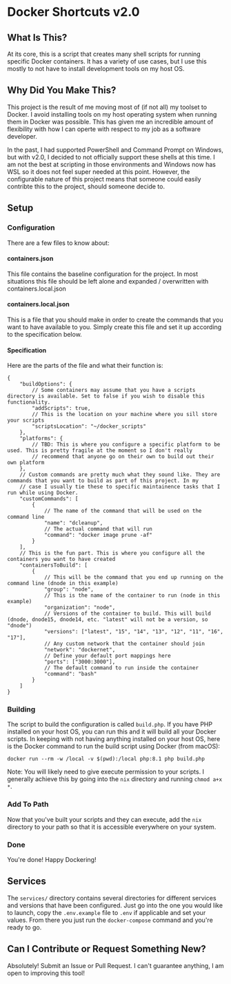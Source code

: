 # Docker Shortcuts v2.0

## What Is This?

At its core, this is a script that creates many shell scripts for running specific Docker containers. It has a variety
of use cases, but I use this mostly to not have to install development tools on my host OS.

## Why Did You Make This?

This project is the result of me moving most of (if not all) my toolset to Docker. I avoid installing tools on my host
operating system when running them in Docker was possible. This has given me an incredible amount of flexibility with
how I can operte with respect to my job as a software developer.

In the past, I had supported PowerShell and Command Prompt on Windows, but with v2.0, I decided to not officially support
these shells at this time. I am not the best at scripting in those environments and Windows now has WSL so it does not 
feel super needed at this point. However, the configurable nature of this project means that someone could easily
contribte this to the project, should someone decide to.

## Setup

### Configuration

There are a few files to know about:

#### containers.json

This file contains the baseline configuration for the project. In most situations this file should be left alone and 
expanded / overwritten with containers.local.json

#### containers.local.json

This is a file that you should make in order to create the commands that you want to have available to you. Simply create
this file and set it up according to the specification below.

#### Specification

Here are the parts of the file and what their function is:

```jsonc
{
    "buildOptions": {
        // Some containers may assume that you have a scripts directory is available. Set to false if you wish to disable this functionality.
        "addScripts": true,
        // This is the location on your machine where you sill store your scripts
        "scriptsLocation": "~/docker_scripts"
    },
    "platforms": {
        // TBD: This is where you configure a specific platform to be used. This is pretty fragile at the moment so I don't really
        // recommend that anyone go on their own to build out their own platform
    },
    // Custom commands are pretty much what they sound like. They are commands that you want to build as part of this project. In my
    // case I usually tie these to specific maintainence tasks that I run while using Docker.
    "customCommands": [
        {
            // The name of the command that will be used on the command line
            "name": "dcleanup",
            // The actual command that will run
            "command": "docker image prune -af"    
        }
    ],
    // This is the fun part. This is where you configure all the containers you want to have created 
    "containersToBuild": [
    	{
            // This will be the command that you end up running on the command line (dnode in this example)
            "group": "node",
            // This is the name of the container to run (node in this example)
            "organization": "node",
            // Versions of the container to build. This will build (dnode, dnode15, dnode14, etc. "latest" will not be a version, so "dnode")
            "versions": ["latest", "15", "14", "13", "12", "11", "16", "17"],
            // Any custom network that the container should join
            "network": "dockernet",
            // Define your default port mappings here
            "ports": ["3000:3000"],
            // The default command to run inside the container
            "command": "bash"
        }
    ]
}
```

### Building

The script to build the configuration is called `build.php`. If you have PHP installed on your host OS, you can run this and it will build
all your Docker scripts. In keeping with not having anything installed on your host OS, here is the Docker command to run the build script
using Docker (from macOS):

`docker run --rm -w /local -v $(pwd):/local php:8.1 php build.php`

Note: You will likely need to give execute permission to your scripts. I generally achieve this by going into the `nix` directory and running 
`chmod a+x *`.

### Add To Path

Now that you've built your scripts and they can execute, add the `nix` directory to your path so that it is accessible everywhere on your
system. 

### Done

You're done! Happy Dockering!

## Services

The `services/` directory contains several directories for different services and versions that have been configured.
Just go into the one you would like to launch, copy the `.env.example` file to `.env` if applicable and set your values.
From there you just run the `docker-compose` command and you're ready to go.

## Can I Contribute or Request Something New?

Absolutely! Submit an Issue or Pull Request. I can't guarantee anything, I am open to improving this tool!
